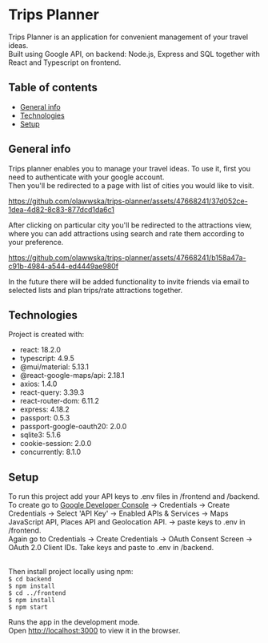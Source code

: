 # Trips Planner

Trips Planner is an application for convenient management of your travel ideas. <br> Built using Google API, on backend: Node.js, Express and SQL together with React and Typescript on frontend.

## Table of contents

- [General info](#general-info)
- [Technologies](#technologies)
- [Setup](#setup)

## General info

Trips planner enables you to manage your travel ideas.
To use it, first you need to authenticate with your google account. <br> Then you'll be redirected
to a page with list of cities you would like to visit.




https://github.com/olawwska/trips-planner/assets/47668241/37d052ce-1dea-4d82-8c83-877dcd1da6c1





After clicking on particular city you'll be redirected to the attractions view, where you can add attractions using search and rate them according to your preference. 




https://github.com/olawwska/trips-planner/assets/47668241/b158a47a-c91b-4984-a544-ed4449ae980f





In the future there will be added functionality to invite friends via email to selected lists and plan trips/rate attractions together. 

## Technologies

Project is created with:
* react: 18.2.0
* typescript: 4.9.5
* @mui/material: 5.13.1
* @react-google-maps/api: 2.18.1
* axios: 1.4.0
* react-query: 3.39.3
* react-router-dom: 6.11.2
* express: 4.18.2
* passport: 0.5.3
* passport-google-oauth20: 2.0.0
* sqlite3: 5.1.6
* cookie-session: 2.0.0
* concurrently: 8.1.0


## Setup
To run this project add your API keys to .env files in /frontend and /backend. <br>To create go to [Google Developer Console](https://console.cloud.google.com/) -> Credentials -> Create Credentials -> Select 'API Key' -> Enabled APIs & Services -> Maps JavaScript API, Places API and Geolocation API. -> paste keys to .env in /frontend. <br>Again go to Credentials -> Create Credentials -> OAuth Consent Screen -> OAuth 2.0 Client IDs. Take keys and paste to .env in /backend.

<br>Then install project locally using npm:
<br>`$ cd backend`
<br>`$ npm install`
<br>`$ cd ../frontend`
<br>`$ npm install`
<br>`$ npm start`

Runs the app in the development mode.\
Open [http://localhost:3000](http://localhost:3000) to view it in the browser.
